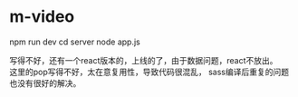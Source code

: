 # m-video
npm run dev
cd server
node app.js

写得不好，还有一个react版本的，上线的了，由于数据问题，react不放出。    
这里的pop写得不好，太在意复用性，导致代码很混乱，
sass编译后重复的问题也没有很好的解决。
